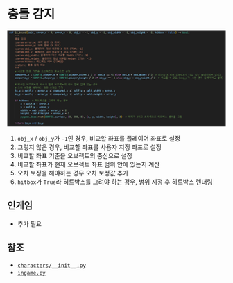 # 충돌 감지
![1](../images/bound_1.png)

1. `obj_x` / `obj_y`가 `-1`인 경우, 비교할 좌표를 플레이어 좌표로 설정
2. 그렇지 않은 경우, 비교할 좌표를 사용자 지정 좌표로 설정
3. 비교할 좌표 기준을 오브젝트의 중심으로 설정
4. 비교할 좌표가 현재 오브젝트 좌표 범위 안에 있는지 계산
5. 오차 보정을 해야하는 경우 오차 보정값 추가
6. `hitbox`가 `True`라 히트박스를 그려야 하는 경우, 범위 지정 후 히트박스 렌더링

## 인게임
- 추가 필요

## 참조
- [`characters/__init__.py`](../../characters/__init__.py)
- [`ingame.py`](../../screens/ingame.py)
